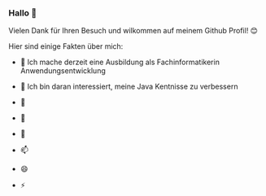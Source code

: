 ### Hallo 👋

Vielen Dank für Ihren Besuch und wilkommen auf meinem Github Profil! 😊

Hier sind einige Fakten über mich:

- 🔭 Ich mache derzeit eine Ausbildung als Fachinformatikerin Anwendungsentwicklung

- 🌱 Ich bin daran interessiert, meine Java Kentnisse zu verbessern
- 🤔                                                              
- 👯                                        
- 💬                                 
- 📫                    
- 😄          
- ⚡ 

